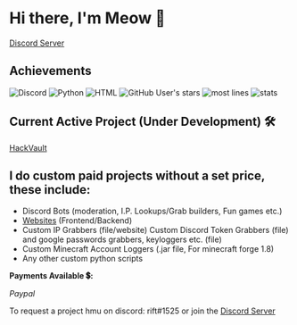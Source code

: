 # Hi there, I'm Meow 👋

[Discord Server](https://discord.gg/JumKTgQz5F)

## **Achievements**

![Discord](https://img.shields.io/discord/1078054630837211156?style=for-the-badge)
![Python](https://img.shields.io/badge/PYTHON-4_years-yellow?style=for-the-badge)
![HTML](https://img.shields.io/badge/HTML-7%20months-blue?style=for-the-badge)
![GitHub User's stars](https://img.shields.io/github/stars/meowistic?color=yellow&style=for-the-badge)
![most lines](https://img.shields.io/badge/Biggest%20Script%20Coded%3A%20-1688%20lines-red?style=for-the-badge)
![stats](https://github-readme-stats.vercel.app/api/top-langs/?username=meowistic&hide_title=true&hide_border=true&layout=compact&langs_count=15&text_color=000&icon_color=fff&bg_color=0,52fa5a,4dfcff,c64dff&theme=graywhite)

## Current Active Project (Under Development) 🛠

[HackVault](https://github.com/meowistic/hackvault)



## I do custom paid projects without a set price, these include:

* Discord Bots (moderation, I.P. Lookups/Grab builders, Fun games etc.)
* [Websites](https://meowistic.github.io) (Frontend/Backend)
* Custom IP Grabbers (file/website) Custom Discord Token Grabbers (file) and google passwords grabbers, keyloggers etc. (file)
* Custom Minecraft Account Loggers (.jar file, For minecraft forge 1.8)
* Any other custom python scripts

**Payments Available 💲:** 

*Paypal*

To request a project hmu on discord: rift#1525 or join the [Discord Server](https://discord.gg/JumKTgQz5F)



